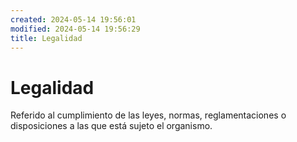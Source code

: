 ```yaml
---
created: 2024-05-14 19:56:01
modified: 2024-05-14 19:56:29
title: Legalidad
---
```


# Legalidad

Referido al cumplimiento de las leyes, normas, reglamentaciones o disposiciones a las que está sujeto el organismo.
